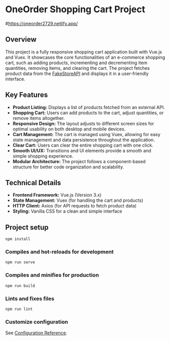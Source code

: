 # OneOrder Shopping Cart Project
#https://oneorder2729.netlify.app/

## Overview

This project is a fully responsive shopping cart application built with Vue.js and Vuex. It showcases the core functionalities of an e-commerce shopping cart, such as adding products, incrementing and decrementing item quantities, removing items, and clearing the cart. The project fetches product data from the [FakeStoreAPI](https://fakestoreapi.com/) and displays it in a user-friendly interface.

## Key Features

- **Product Listing:** Displays a list of products fetched from an external API.
- **Shopping Cart:** Users can add products to the cart, adjust quantities, or remove items altogether.
- **Responsive Design:** The layout adjusts to different screen sizes for optimal usability on both desktop and mobile devices.
- **Cart Management:** The cart is managed using Vuex, allowing for easy state management and data persistence throughout the application.
- **Clear Cart:** Users can clear the entire shopping cart with one click.
- **Smooth UI/UX:** Transitions and UI elements provide a smooth and simple shopping experience.
- **Modular Architecture:** The project follows a component-based structure for better code organization and scalability.

## Technical Details

- **Frontend Framework:** Vue.js (Version 3.x)
- **State Management:** Vuex (for handling the cart and products)
- **HTTP Client:** Axios (for API requests to fetch product data)
- **Styling:** Vanilla CSS for a clean and simple interface

## Project setup

```
npm install
```

### Compiles and hot-reloads for development

```
npm run serve
```

### Compiles and minifies for production

```
npm run build
```

### Lints and fixes files

```
npm run lint
```

### Customize configuration

See [Configuration Reference](https://cli.vuejs.org/config/).
